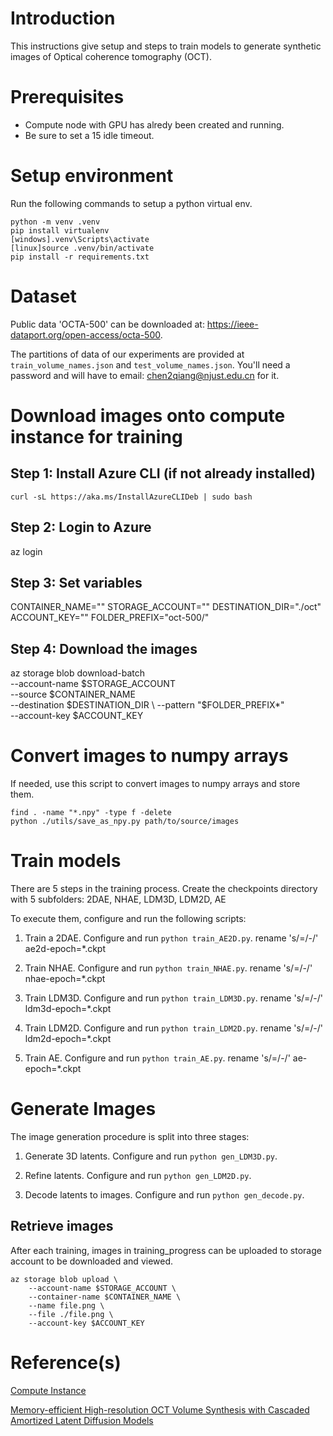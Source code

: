 # Introduction

This instructions give setup and steps to train models to 
generate synthetic images of Optical coherence tomography (OCT).

# Prerequisites

- Compute node with GPU has alredy been created and running.
- Be sure to set a 15 idle timeout.

# Setup environment

Run the following commands to setup a python virtual env.

```
python -m venv .venv
pip install virtualenv
[windows].venv\Scripts\activate
[linux]source .venv/bin/activate
pip install -r requirements.txt
```
# Dataset

Public data 'OCTA-500' can be downloaded at: https://ieee-dataport.org/open-access/octa-500.

The partitions of data of our experiments are provided at `train_volume_names.json` and `test_volume_names.json`.
You'll need a password and will have to email: chen2qiang@njust.edu.cn for it.

# Download images onto compute instance for training

## Step 1: Install Azure CLI (if not already installed)
```
curl -sL https://aka.ms/InstallAzureCLIDeb | sudo bash
```

## Step 2: Login to Azure
az login

## Step 3: Set variables
CONTAINER_NAME="<redacted>"
STORAGE_ACCOUNT="<redacted>"
DESTINATION_DIR="./oct"
ACCOUNT_KEY="<redacted>"
FOLDER_PREFIX="oct-500/"

## Step 4: Download the images
az storage blob download-batch \
    --account-name $STORAGE_ACCOUNT \
    --source $CONTAINER_NAME \
    --destination $DESTINATION_DIR \
    --pattern "$FOLDER_PREFIX*" \
    --account-key $ACCOUNT_KEY

# Convert images to numpy arrays

If needed, use this script to convert images to numpy arrays and store them.
```
find . -name "*.npy" -type f -delete
python ./utils/save_as_npy.py path/to/source/images
```

# Train models

There are 5 steps in the training process. 
Create the checkpoints directory with 5 subfolders:
2DAE, NHAE, LDM3D, LDM2D, AE

To execute them, configure and run the following scripts:

1. Train a 2DAE. Configure and run `python train_AE2D.py`.
rename 's/=/\-/' ae2d-epoch=*.ckpt

2. Train NHAE. Configure and run `python train_NHAE.py`.
rename 's/=/\-/' nhae-epoch=*.ckpt

3. Train LDM3D. Configure and run `python train_LDM3D.py`.
rename 's/=/\-/' ldm3d-epoch=*.ckpt

4. Train LDM2D. Configure and run `python train_LDM2D.py`.
rename 's/=/\-/' ldm2d-epoch=*.ckpt

5. Train AE. Configure and run `python train_AE.py`.
rename 's/=/\-/' ae-epoch=*.ckpt

# Generate Images

The image generation procedure is split into three stages:

1.  Generate 3D latents. Configure and run `python gen_LDM3D.py`.

2.  Refine latents. Configure and run `python gen_LDM2D.py`.

3.  Decode latents to images. Configure and run `python gen_decode.py`.


## Retrieve images

After each training, images in training_progress can be uploaded to storage account to be downloaded and viewed.
```
az storage blob upload \
    --account-name $STORAGE_ACCOUNT \
    --container-name $CONTAINER_NAME \
    --name file.png \
    --file ./file.png \
    --account-key $ACCOUNT_KEY
```

# Reference(s)

[Compute Instance](https://learn.microsoft.com/en-us/azure/machine-learning/concept-compute-instance?view=azureml-api-2)

[Memory-efficient High-resolution OCT Volume Synthesis with Cascaded Amortized Latent Diffusion Models](https://arxiv.org/pdf/2405.16516)
